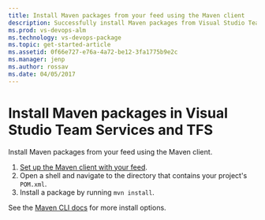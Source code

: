 ```yaml
---
title: Install Maven packages from your feed using the Maven client
description: Successfully install Maven packages from Visual Studio Team Services or Team Foundation Server
ms.prod: vs-devops-alm
ms.technology: vs-devops-package
ms.topic: get-started-article
ms.assetid: 0f66e727-e76a-4a72-be12-3fa1775b9e2c
ms.manager: jenp
ms.author: rossav
ms.date: 04/05/2017
---
```


# Install Maven packages in Visual Studio Team Services and TFS

<!--
**Availability**<br>
Maven Package Management is available with **Visual Studio Team Services** and **TFS 2017 Update 3**.
-->

Install Maven packages from your feed using the Maven client.

1. [Set up the Maven client with your feed](./pom-and-settings.md).
2. Open a shell and navigate to the directory that contains your project's `POM.xml`.
3. Install a package by running `mvn install`. 

See the [Maven CLI docs](http://maven.apache.org/plugins/maven-install-plugin/usage.html) for more install options.